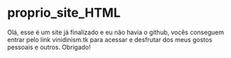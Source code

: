 # proprio_site_HTML

   Olá, esse é um site já finalizado e eu não havia o github,
   vocês conseguem entrar pelo link vinidinism.tk para acessar e desfrutar dos meus gostos pessoais e outros.
   Obrigado!
